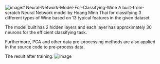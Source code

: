 ![image](https://github.com/meanthai/Neural-Network-Model-For-Wine-Classifying-Task/assets/147926426/602a066c-daa7-4ac2-b8cf-d2c3b38d3aaf)# Neural-Network-Model-For-Classifying-Wine
A built-from-scratch Neural Network model by Hoang Minh Thai for classifying 3 different types of Wine based on 13 typical features in the given dataset.

The model built has 2 hidden layers and each layer has approximately 30 neurons for the efficient classifying task.

Furthermore, PCA and other data pre-processing methods are also applied in the source code to pre-process data.

The result after training:
![image](https://github.com/meanthai/Neural-Network-Model-For-Wine-Classifying-Task/assets/147926426/bbb02e54-0992-482b-98f3-5c26a2c80f03)

